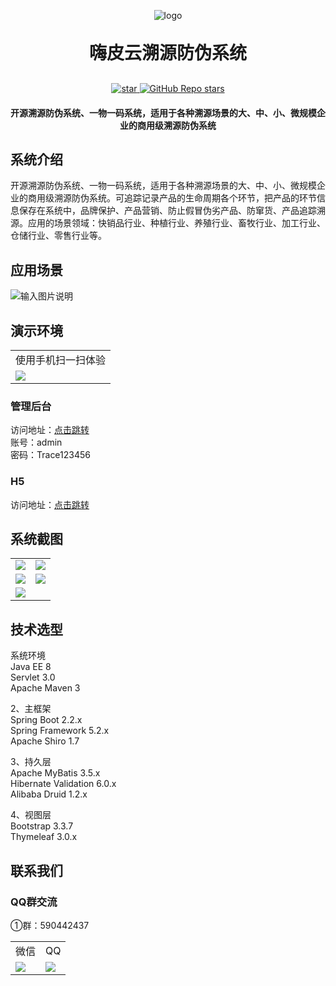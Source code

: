 <p align="center">
	<img alt="logo" src="https://oscimg.oschina.net/oscnet/up-83de3ae5af7469f5ec7730fb2808143c120.png">
</p>

<h1 align="center" style="margin: 30px 0 30px; font-weight: bold;">嗨皮云溯源防伪系统</h1>

<p align="center">

<a align="center" href='https://gitee.com/hipicloud/HipiTrace/stargazers'>
<img src='https://gitee.com/hipicloud/HipiTrace/badge/star.svg?theme=dark' alt='star'></img>
</a>

<a align="center" href='https://github.com/hipicloud/hipi-trace'>
<img alt="GitHub Repo stars" src="https://img.shields.io/github/stars/HipiCloud/hipi-trace?style=social"></img>
</a>

</p>

<h4 align="center">开源溯源防伪系统、一物一码系统，适用于各种溯源场景的大、中、小、微规模企业的商用级溯源防伪系统</h4>


## 系统介绍
开源溯源防伪系统、一物一码系统，适用于各种溯源场景的大、中、小、微规模企业的商用级溯源防伪系统。可追踪记录产品的生命周期各个环节，把产品的环节信息保存在系统中，品牌保护、产品营销、防止假冒伪劣产品、防窜货、产品追踪溯源。应用的场景领域：快销品行业、种植行业、养殖行业、畜牧行业、加工行业、仓储行业、零售行业等。

## 应用场景
![输入图片说明](https://oscimg.oschina.net/oscnet/up-d17725dd17943561ae20f13048e53db6da1.jpg)
## 演示环境

<table>
    <tr>
        <td>使用手机扫一扫体验</td>
    </tr>
<tr>
        <td><img src="https://oscimg.oschina.net/oscnet/up-d9868b9c7be3beeda8982a0e928ae9beb86.png"/></td>
    </tr>

</table>

### 管理后台
访问地址：[点击跳转](http://47.93.123.204/)  
账号：admin  
密码：Trace123456

### H5
访问地址：[点击跳转](http://47.93.123.204/trace)

## 系统截图
<table>
    <tr>
        <td><img src="https://oscimg.oschina.net/oscnet/up-744f21431a2dee0d16f2284b23f7a739834.png"/></td>
        <td><img src="https://oscimg.oschina.net/oscnet/up-38332a828cdb1263525ef340dff55fd11ba.png"/></td>
    </tr>
<tr>
        <td><img src="https://oscimg.oschina.net/oscnet/up-97992cd2f96a4bc193db830b65a3d047a78.png"/></td>
        <td><img src="https://oscimg.oschina.net/oscnet/up-117a9fc2ecdfe931de68c9a15019c15d785.png"/></td>
    </tr>
<tr>
        <td><img src="https://oscimg.oschina.net/oscnet/up-383e2afba1889cc46b22721328cd4571781.jpg"/></td>
    </tr>
</table>

## 技术选型
系统环境  
Java EE 8  
Servlet 3.0  
Apache Maven 3

2、主框架  
Spring Boot 2.2.x  
Spring Framework 5.2.x  
Apache Shiro 1.7

3、持久层  
Apache MyBatis 3.5.x  
Hibernate Validation 6.0.x  
Alibaba Druid 1.2.x

4、视图层  
Bootstrap 3.3.7  
Thymeleaf 3.0.x

## 联系我们
### QQ群交流
①群：590442437
<table>
<tr>
        <td>微信</td>
        <td>QQ</td>
    </tr>
    <tr>
        <td><img src="https://oscimg.oschina.net/oscnet/up-149449a170158c203cb455ba8c475aac086.png"/></td>
        <td><img src="https://oscimg.oschina.net/oscnet/up-75615c9c22b5f65e3fbaa6516bca87b092a.png"/></td>
    </tr>

</table>
